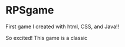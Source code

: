 # RPSgame
First game I created with html, CSS, and Java!!
<div> </div>
So excited! This game is a classic 
